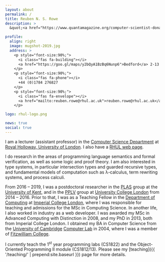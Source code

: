 ```yaml
---
layout: about
permalink: /
title: Reuben N. S. Rowe
description: >
  &quot;<a href="https://www.quantamagazine.org/computer-scientist-donald-knuth-cant-stop-telling-stories-20200416/">In most of life, you can bluff, but not with computers</a>&quot; &mdash; Donald Knuth

profile:
  align: right
  image: mugshot-2019.jpg
  address: >
    <p style="font-size:90%;">
      <i class="fas fa-building"></i>
      <a href="https://goo.gl/maps/y2bQyA1BzBq6Nunp6">Bedford</a> 2-13
    </p>
    <p style="font-size:90%;">
      <i class="fas fa-phone"></i>
      +44 (0)1784 276827
    </p>
    <p style="font-size:90%;">
      <i class="fas fa-envelope"></i>
      <a href="mailto:reuben.rowe@rhul.ac.uk">reuben.rowe@rhul.ac.uk</a>
    </p>

logo: rhul-logo.png

news: true
social: true
---
```


I am a lecturer (assistant professor) in the
[Computer Science Department](https://www.cs.rhul.ac.uk) at
[Royal Holloway, University of London](https://www.rhul.ac.uk).
I also have a [RHUL web page](https://pure.royalholloway.ac.uk/portal/en/persons/reuben-rowe(70354339-7bc5-475d-b8d5-7fa95114d851).html).

I do research in the areas of programming language semantics and formal verification,
as well as some logic and proof theory.
I am also interested in type systems,
in particular intersection types and guarded recursive types,
and fundamental models of computation such as &lambda;-calculus,
term rewriting systems, and process calculi.

From 2016&nbsp;&ndash;&nbsp;2019, I was a postdoctoral researcher in the
[PLAS](https://www.cs.kent.ac.uk/research/groups/plas/) group at the
[University of Kent](https://www.kent.ac.uk), and in the
[PPLV](http://pplv.cs.ucl.ac.uk/welcome/) group at
[University College London](https://www.ucl.ac.uk/)
from 2014&nbsp;&ndash;&nbsp;2016.
Prior to that, I was as a Teaching Fellow in the
[Department of Computing](https://www.doc.ic.ac.uk/) at
[Imperial College London](https://www.ic.ac.uk/), where I was responsible for
teaching and admissions for the MSc in Computing Science.
In another life, I also worked in industry as a web developer.
I was awarded my MSc in Advanced Computing with Distinction in 2008,
and my PhD in 2013, both from Imperial College London.
I obtained my BA in Computer Science from the
[University of Cambridge](https://www.cam.ac.uk/)
[Computer Lab](https://www.cl.cam.ac.uk/) in 2004,
where I was a member of [Fitzwilliam College](https://www.fitz.cam.ac.uk/).

I currently teach the 1<sup>st</sup> year programming labs (CS1822)
and the Object-Oriented Programming II module (CS1812/13).
Please see my [teaching]({{  '/teaching/' | prepend:site.baseurl }}) page for more details.
